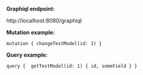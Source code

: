 **Graphiql endpoint:**

http://localhost:8080/graphiql

**Mutation example:**

`mutation {
    changeTestModel(id: 1)
}`

**Query example:**

`query { 
    getTestModel(id: 1) {
        id,
        someField
    }
}`

